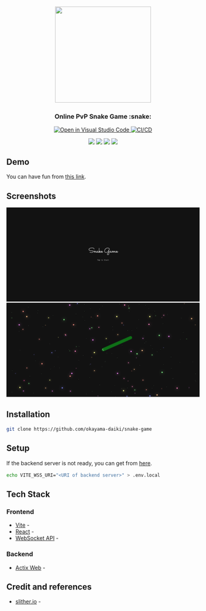 <br />
<p align="center">
  <a href="https://okayama-daiki.github.io/snake-game/" target="_blank">
    <img src="./public/favicon.ico" height="250" width="250" />
  </a>
</p>

<h3 align="center">Online <b>PvP</b> Snake Game :snake:</h3>

<p align="center">
  <a href="https://open.vscode.dev/okayama-daiki/snake-game">
    <img
      src="https://img.shields.io/static/v1?logo=visualstudiocode&label=&message=Open%20in%20Visual%20Studio%20Code&labelColor=2c2c32&color=007acc&logoColor=007acc"
      alt="Open in Visual Studio Code"
    />
  </a>
  <a href="https://github.com/okayama-daiki/snake-game/actions">
    <img
      src="https://github.com/okayama-daiki/snake-game/actions/workflows/static.yml/badge.svg"
      alt="CI/CD"
    />
  </a>
</p>
<p align="center">
  <img
    src="https://img.shields.io/badge/Rust-black?logo=rust&logoColor=#E57324"
  />
  <img
    src="https://img.shields.io/badge/actix-web?color=%23111
"
  />
  <img
    src="https://img.shields.io/badge/TypeScript-007ACC?logo=typescript&logoColor=white"
  />
  <img
    src="https://img.shields.io/badge/React-20232A?logo=react&logoColor=61DAFB"
  />
</p>

<p align="center">
  <!-- TODO: Add description -->
</p>

## Demo

You can have fun from [this link](https://okayama-daiki.github.io/snake-game/).

## Screenshots

![Title](/screenshots/title.webp)
![Playing](/screenshots/playing.webp)

## Installation

```bash
git clone https://github.com/okayama-daiki/snake-game
```

## Setup

If the backend server is not ready, you can get from [here](https://github.com/okayama-daiki/snake-game-backend/).

```bash
echo VITE_WSS_URI="<URI of backend server>" > .env.local
```

## Tech Stack

### Frontend

- [Vite]() -
- [React]() -
- [WebSocket API]() -

### Backend

- [Actix Web](https://actix.rs/) -

## Credit and references

- [slither.io](https://slither.io/) -
